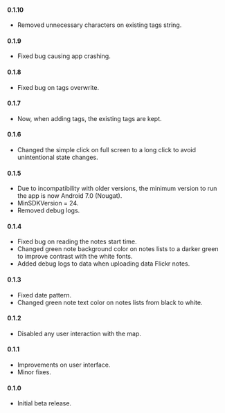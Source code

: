 #### **0.1.10**
- Removed unnecessary characters on existing tags string.

#### **0.1.9**
- Fixed bug causing app crashing.

#### **0.1.8**
- Fixed bug on tags overwrite.

#### **0.1.7**
- Now, when adding tags, the existing tags are kept.

#### **0.1.6**
- Changed the simple click on full screen to a long click to avoid unintentional state changes. 

#### **0.1.5**
- Due to incompatibility with older versions, the minimum version to run the app is now Android 7.0 (Nougat).
- MinSDKVersion = 24.
- Removed debug logs.

#### **0.1.4**
- Fixed bug on reading the notes start time.
- Changed green note background color on notes lists to a darker green to improve contrast with the white fonts.
- Added debug logs to data when uploading data Flickr notes.

#### **0.1.3**
- Fixed date pattern.
- Changed green note text color on notes lists from black to white.

#### **0.1.2**
- Disabled any user interaction with the map.

#### **0.1.1**
- Improvements on user interface.
- Minor fixes.

#### **0.1.0**
- Initial beta release.

